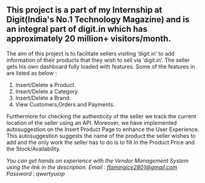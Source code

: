 ## This project is a part of my Internship at Digit(India's No.1 Technology Magazine) and is an integral part of digit.in which has approximately 20 million+ visitors/month.

The aim of this project is to facilitate sellers visiting ‘digit.in’ to add information of their products that they wish to sell via ‘digit.in’. The seller gets his own dashboard fully loaded with features. Some of the features in are listed as below : 

1) Insert/Delete a Product. 
2) Insert/Delete a Category. 
3) Insert/Delete a Brand. 
4) View Customers,Orders and Payments. 
 
Furthermore for checking the authenticity of the seller we track the current location of the seller using an API. Moreover, we have implemented autosuggestion on the Insert Product Page to enhance the User Experience. This autosuggestion suggests the name of the product the seller wishes to add and the only work the seller has to do is to fill in the Product Price and the Stock/Availability. 


*You can get hands on experience with the Vendor Management System using the link in the description.
Email : flamingice2801@gmail.com
Password : qwertyuiop*
